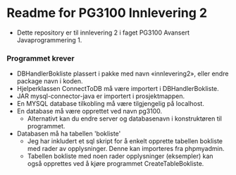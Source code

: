 # Readme for PG3100 Innlevering 2 #

* Dette repository er til innlevering 2 i faget PG3100 Avansert Javaprogrammering 1.

### Programmet krever ###

* DBHandlerBokliste plassert i pakke med navn «innlevering2», eller endre package navn i koden. 
* Hjelperklassen ConnectToDB må være importert i DBHandlerBokliste. 
* JAR mysql-connector-java er importert i prosjektmappen.
* En MYSQL database tilkobling må være tilgjengelig på localhost. 
* En database må være opprettet ved navn pg3100. 
    * Alternativt kan du endre server og databasenavn i konstruktøren til programmet. 
* Databasen må ha tabellen 'bokliste'
    * Jeg har inkludert et sql skript for å enkelt opprette tabellen bokliste med rader av opplysninger. Denne kan importeres fra phpmyadmin.
    * Tabellen bokliste med noen rader opplysninger (eksempler) kan også opprettes ved å kjøre programmet CreateTableBokliste.
